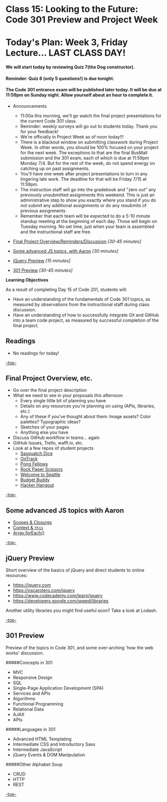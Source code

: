 # Class 15: Looking to the Future: Code 301 Preview and Project Week

<a id="top"></a>
# Today's Plan: Week 3, Friday Lecture... LAST CLASS DAY!

#### We will start today by reviewing Quiz 7(the Dog constructor).

#### Reminder: Quiz 8 (only 5 questions!) is due tonight.

#### The Code 301 entrance exam will be published later today. It will be due at 11:59pm on Sunday night. Allow yourself about an hour to complete it.

- Announcements
  - 11:00a this morning, we'll go watch the final project presentations for the current Code 301 class.
  - Reminder: weekly surveys will go out to students today. Thank you for your feedback!
  - We're officially in Project Week as of noon today!!!
  - There is a blackout window on submitting classwork during Project Week. In other words, you should be 100% focused on your project for the next week. The exceptions to that are the final BusMall submission and the 301 exam, each of which is due at 11:59pm Monday 7/4. But for the rest of the week, do not spend energy on catching up on past assignments.
  - You'll have one week after project presentations to turn in any lingering late work. The deadline for that will be Friday 7/15 at 11:59pm.
  - The instruction staff will go into the gradebook and "zero out" any previously unsubmitted assignments this weekend. This is just an administrative step to show you exactly where you stand if you do not submit any additional assignments or do any resubmits of previous assignments.
  - Remember that each team will be expected to do a 5-10 minute standup meeting at the beginning of each day. Those will begin on Tuesday morning. No set time, just when your team is assembled and the instructional staff are free.

- [Final Project Overview/Reminders/Discussion](#project) *[30-45 minutes]*

- [Some advanced JS topics, with Aaron](#js) *[30 minutes]*

- [jQuery Preview](#jquery) *[15 minutes]*

- [301 Preview](#301) *[30-45 minutes]*


**Learning Objectives**

As a result of completing Day 15 of Code 201, students will:

- Have an understanding of the fundamentals of Code 301 topics, as measured by observations from the instructional staff during class discussion.
- Have an understanding of how to successfully integrate Git and GitHub into a team code project, as measured by successful completion of the final project.

## Readings

- No readings for today!

[-top-](#top)

<a id="project"></a>
## Final Project Overview, etc.

- Go over the final project description
- What we need to see in your proposals this afternoon
  - Every single little bit of planning you have
  - Details on any resources you're planning on using (APIs, libraries, etc.)
  - Any of these if you've thought about them: Image assets? Color palettes? Typographic ideas?
  - Sketches of your pages
  - Anything else you have
- Discuss GitHub workflow in teams... again
- GitHub Issues, Trello, waffl.io, etc.
- Look at a few repos of student projects
    - [Sasquatch Dice](http://github.com/mmailman/dice-game/)
    - [OnTrack](http://github.com/jeffgebhardt/on-track/)
    - [Pong Fellows](https://github.com/shaallfar/PongFellows/)
    - [Rock Paper Scissors](https://github.com/jmalesh/final-project/)
    - [Welcome to Seattle](http://github.com/peterbreen/welcome-to-seattle/)
    - [Budget Buddy](http://github.com/stefuhnee/budget-buddy/)
    - [Hacker Hangout](http://github.com/ckperez/hackerhangout/)

[-top-](#top)

<a id="js"></a>
## Some advanced JS topics with Aaron

- [Scopes & Closures](https://github.com/getify/You-Dont-Know-JS/tree/master/scope%20%26%20closures)
- [Context & `this`](http://rainsoft.io/gentle-explanation-of-this-in-javascript)
- [Array.forEach()](https://developer.mozilla.org/en-US/docs/Web/JavaScript/Reference/Global_Objects/Array/forEach)

[-top-](#top)

<a id="jquery"></a>
## jQuery Preview

Short overview of the basics of jQuery and direct students to online resources:

- https://jquery.com
- https://oscarotero.com/jquery
- https://www.codecademy.com/learn/jquery
- https://developers.google.com/speed/libraries

Another utility libraries you might find useful soon? Take a look at Lodash.

[-top-](#top)

<a id="301"></a>
## 301 Preview

Preview of the topics in Code 301, and some over-arching 'how the web works' discussion.

#####Concepts in 301
- MVC
- Responsive Design
- SQL
- Single-Page Application Development (SPA)
- Services and APIs
- Algorithms
- Functional Programming
- Relational Data
- AJAX
- APIs

#####Languages in 301
- Advanced HTML Templating
- Intermediate CSS and Introductory Sass
- Intermediate JavaScript
- jQuery Events & DOM Manipulation

#####Other Alphabet Soup
- CRUD
- HTTP
- REST

[-top-](#top)
